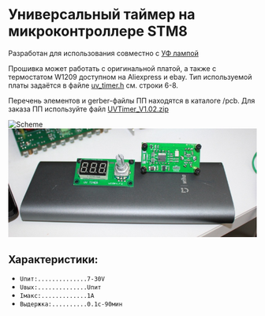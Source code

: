 # Универсальный таймер на микроконтроллере STM8

Разработан для использования совместно с [УФ лампой](https://github.com/vadzimyatskevich/uv_lamp)

Прошивка может работать с оригинальной платой, а также с термостатом W1209 доступном на Aliexpress и ebay. Тип используемой платы задаётся в файле [uv_timer.h](/software/uv_timer.h) см. строки 6-8.



Перечень элементов и gerber-файлы ПП находятся в каталоге /pcb. Для заказа ПП используйте файл [UVTimer_V1.02.zip](/pcb/UVTimer_V1.02.zip)

![Scheme](/doc/img/sch1.jpg)
![Board](/doc/img/IMG_6590.JPG)

## Характеристики:
* ``Uпит:..............7-30V``
* ``Uвых:..............Uпит``
* ``Iмакс:.............1A``
* ``Выдержка:..........0.1c-90мин``

